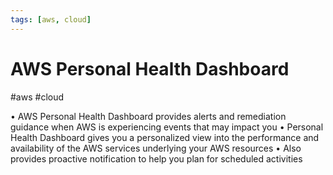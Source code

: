 ```yaml
---
tags: [aws, cloud]
---
```

# AWS Personal Health Dashboard 
#aws #cloud 

• AWS Personal Health Dashboard provides alerts and remediation guidance when AWS is experiencing events that may impact you
• Personal Health Dashboard gives you a personalized view into the performance and availability of the AWS services underlying your AWS resources
• Also provides proactive notification to help you plan for scheduled activities


